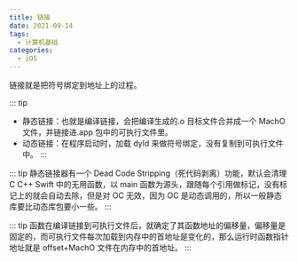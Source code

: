 ```yaml
---
title: 链接
date: 2021-09-14
tags:
  - 计算机基础
categories:
  - iOS
---
```


链接就是把符号绑定到地址上的过程。

<!-- more -->

::: tip

- 静态链接：也就是编译链接，会把编译生成的.o 目标文件合并成一个 MachO 文件，并链接进.app 包中的可执行文件里。
- 动态链接：在程序启动时，加载 dyld 来做符号绑定，没有复制到可执行文件中。
  :::

::: tip
静态链接器有一个 Dead Code Stripping（死代码剥离）功能，默认会清理 C C++ Swift 中的无用函数，以 main 函数为源头，跟随每个引用做标记，没有标记上的就会自动去除，但是对 OC 无效，因为 OC 是动态调用的，所以一般静态库要比动态库包要小一些。
:::

::: tip
函数在编译链接到可执行文件后，就确定了其函数地址的偏移量，偏移量是固定的，而可执行文件每次加载到内存中的首地址是变化的，那么运行时函数指针地址就是 offset+MachO 文件在内存中的首地址。
:::
